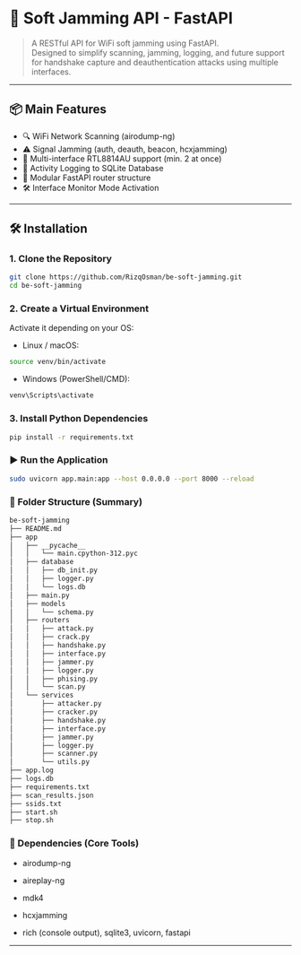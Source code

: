# 📡 Soft Jamming API - FastAPI

> A RESTful API for WiFi soft jamming using FastAPI.  
> Designed to simplify scanning, jamming, logging, and future support for handshake capture and deauthentication attacks using multiple interfaces.

---

## 📦 Main Features

- 🔍 WiFi Network Scanning (airodump-ng)
- ⚠️ Signal Jamming (auth, deauth, beacon, hcxjamming)
- 🧠 Multi-interface RTL8814AU support (min. 2 at once)
- 📑 Activity Logging to SQLite Database
- 📂 Modular FastAPI router structure
- 🛠 Interface Monitor Mode Activation

---

## 🛠 Installation

### 1. Clone the Repository

```bash
git clone https://github.com/RizqOsman/be-soft-jamming.git 
cd be-soft-jamming
```

### 2. Create a Virtual Environment
Activate it depending on your OS:

- Linux / macOS:
```bash
source venv/bin/activate
```

- Windows (PowerShell/CMD):
```bash
venv\Scripts\activate
```

### 3. Install Python Dependencies
```bash
pip install -r requirements.txt
```

### ▶ Run the Application
```bash
sudo uvicorn app.main:app --host 0.0.0.0 --port 8000 --reload
```

### 🔀 Folder Structure (Summary)
```bash
be-soft-jamming
├── README.md
├── app
│   ├── __pycache__
│   │   └── main.cpython-312.pyc
│   ├── database
│   │   ├── db_init.py
│   │   ├── logger.py
│   │   └── logs.db
│   ├── main.py
│   ├── models
│   │   └── schema.py
│   ├── routers
│   │   ├── attack.py
│   │   ├── crack.py
│   │   ├── handshake.py
│   │   ├── interface.py
│   │   ├── jammer.py
│   │   ├── logger.py
│   │   ├── phising.py
│   │   └── scan.py
│   └── services
│       ├── attacker.py
│       ├── cracker.py
│       ├── handshake.py
│       ├── interface.py
│       ├── jammer.py
│       ├── logger.py
│       ├── scanner.py
│       └── utils.py
├── app.log
├── logs.db
├── requirements.txt
├── scan_results.json
├── ssids.txt
├── start.sh
├── stop.sh
```

### 🧪 Dependencies (Core Tools)
- airodump-ng

- aireplay-ng

- mdk4

- hcxjamming

- rich (console output), sqlite3, uvicorn, fastapi
---